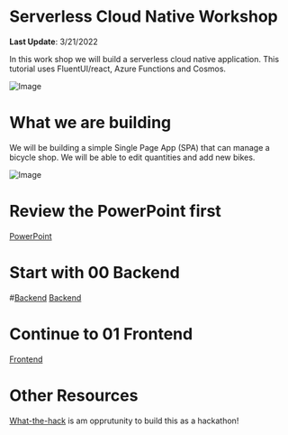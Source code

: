 # Serverless Cloud Native Workshop
**Last Update**: 3/21/2022

In this work shop we will build a serverless cloud native application. This tutorial uses FluentUI/react, Azure Functions and Cosmos.

![Image](https://github.com/usri/ServerlessCloudNativeWorkshop/blob/master/Docs/arch.png?raw=true)

<!---
# Overview Video
[![Watch the video](https://img.youtube.com/vi/GR660JdkQZ4/maxresdefault.jpg)](https://www.youtube.com/watch?v=GR660JdkQZ4)
--->

# What we are building
We will be building a simple Single Page App (SPA) that can manage a bicycle shop. We will be able to edit quantities and add new bikes.

![Image](https://github.com/usri/ServerlessCloudNativeWorkshop/blob/master/Docs/screen.png?raw=true)

# Review the PowerPoint first
[PowerPoint](https://github.com/usri/ServerlessCloudNativeWorkshop/blob/master/Creating%20a%20serverless%20cloud%20native%20app%20on%20Azure.pptx?raw=true)

# Start with 00 Backend
#[Backend](https://github.com/usri/ServerlessCloudNativeWorkshop/blob/master/00-Setup%20Backend.md?raw=true)
[Backend](00-Setup%20Backend.md?raw=true)

# Continue to 01 Frontend
[Frontend](https://github.com/usri/ServerlessCloudNativeWorkshop/blob/master/01-Setup%20Frontend.docx?raw=true)


# Other Resources
[What-the-hack](https://docs.microsoft.com/en-us/) is am opprutunity to build this as a hackathon!





